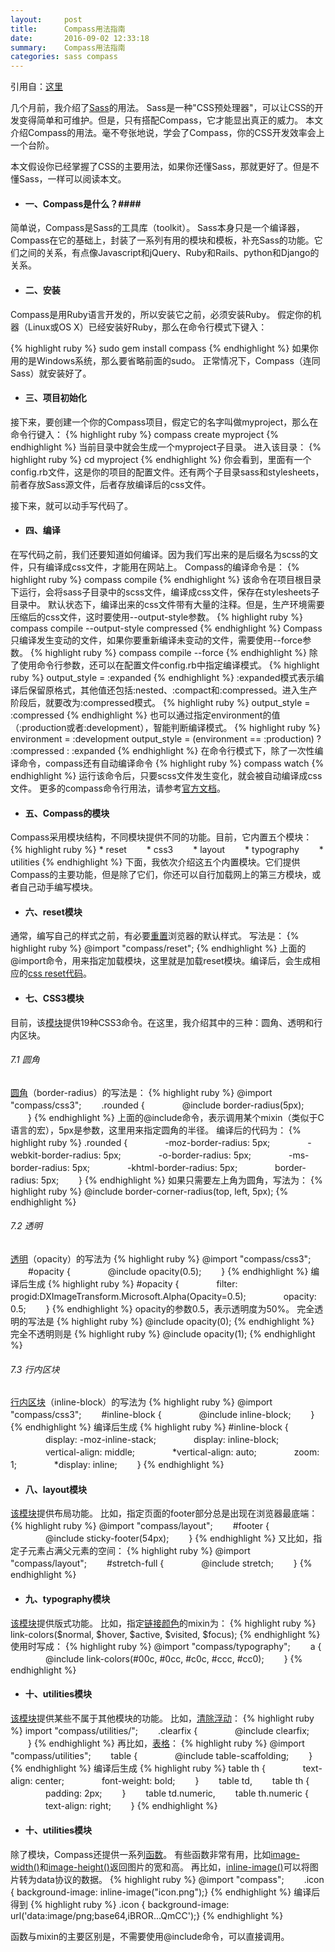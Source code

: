 ```yaml
---
layout:     post
title:      Compass用法指南
date:       2016-09-02 12:33:18
summary:    Compass用法指南
categories: sass compass
---
```

引用自：[这里](http://www.ruanyifeng.com/blog/2012/11/compass.html)

几个月前，我介绍了[Sass](http://www.ruanyifeng.com/blog/2012/06/sass.html)的用法。
Sass是一种"CSS预处理器"，可以让CSS的开发变得简单和可维护。但是，只有搭配Compass，它才能显出真正的威力。
本文介绍Compass的用法。毫不夸张地说，学会了Compass，你的CSS开发效率会上一个台阶。

本文假设你已经掌握了CSS的主要用法，如果你还懂Sass，那就更好了。但是不懂Sass，一样可以阅读本文。

* #### 一、Compass是什么？####

简单说，Compass是Sass的工具库（toolkit）。
Sass本身只是一个编译器，Compass在它的基础上，封装了一系列有用的模块和模板，补充Sass的功能。它们之间的关系，有点像Javascript和jQuery、Ruby和Rails、python和Django的关系。


* #### 二、安装 ####

Compass是用Ruby语言开发的，所以安装它之前，必须安装Ruby。
假定你的机器（Linux或OS X）已经安装好Ruby，那么在命令行模式下键入：

{% highlight ruby %}
sudo gem install compass
{% endhighlight %}
如果你用的是Windows系统，那么要省略前面的sudo。
正常情况下，Compass（连同Sass）就安装好了。


* #### 三、项目初始化 ####

接下来，要创建一个你的Compass项目，假定它的名字叫做myproject，那么在命令行键入：
{% highlight ruby %}
compass create myproject
{% endhighlight %}
当前目录中就会生成一个myproject子目录。
进入该目录：
{% highlight ruby %}
cd myproject
{% endhighlight %}
你会看到，里面有一个config.rb文件，这是你的项目的配置文件。还有两个子目录sass和stylesheets，前者存放Sass源文件，后者存放编译后的css文件。

接下来，就可以动手写代码了。

* #### 四、编译 ####

在写代码之前，我们还要知道如何编译。因为我们写出来的是后缀名为scss的文件，只有编译成css文件，才能用在网站上。
Compass的编译命令是：
{% highlight ruby %}
compass compile
{% endhighlight %}
该命令在项目根目录下运行，会将sass子目录中的scss文件，编译成css文件，保存在stylesheets子目录中。
默认状态下，编译出来的css文件带有大量的注释。但是，生产环境需要压缩后的css文件，这时要使用--output-style参数。
{% highlight ruby %}
compass compile --output-style compressed
{% endhighlight %}
Compass只编译发生变动的文件，如果你要重新编译未变动的文件，需要使用--force参数。
{% highlight ruby %}
compass compile --force
{% endhighlight %}
除了使用命令行参数，还可以在配置文件config.rb中指定编译模式。
{% highlight ruby %}
output_style = :expanded
{% endhighlight %}
:expanded模式表示编译后保留原格式，其他值还包括:nested、:compact和:compressed。进入生产阶段后，就要改为:compressed模式。
{% highlight ruby %}
output_style = :compressed
{% endhighlight %}
也可以通过指定environment的值（:production或者:development），智能判断编译模式。
{% highlight ruby %}
environment = :development
output_style = (environment == :production) ? :compressed : :expanded
{% endhighlight %}
在命令行模式下，除了一次性编译命令，compass还有自动编译命令
{% highlight ruby %}
compass watch
{% endhighlight %}
运行该命令后，只要scss文件发生变化，就会被自动编译成css文件。
更多的compass命令行用法，请参考[官方文档](http://compass-style.org/help/tutorials/production-css/)。


* #### 五、Compass的模块 ####
Compass采用模块结构，不同模块提供不同的功能。目前，它内置五个模块：
{% highlight ruby %}
    * reset
　　* css3
　　* layout
　　* typography
　　* utilities
{% endhighlight %}
下面，我依次介绍这五个内置模块。它们提供Compass的主要功能，但是除了它们，你还可以自行加载网上的第三方模块，或者自己动手编写模块。

* #### 六、reset模块 ####
通常，编写自己的样式之前，有必要[重置](http://meyerweb.com/eric/tools/css/reset/)浏览器的默认样式。
写法是：
{% highlight ruby %}
@import "compass/reset";
{% endhighlight %}
上面的@import命令，用来指定加载模块，这里就是加载reset模块。编译后，会生成相应的[css reset代码](http://meyerweb.com/eric/tools/css/reset/index.html)。


* #### 七、CSS3模块 ####
目前，该[模块](http://compass-style.org/reference/compass/css3/)提供19种CSS3命令。在这里，我介绍其中的三种：圆角、透明和行内区块。


###### 7.1 圆角 
[圆角](http://compass-style.org/reference/compass/css3/border_radius/)（border-radius）的写法是：
{% highlight ruby %}
    @import "compass/css3";
　　.rounded {
　　　　@include border-radius(5px);
　　}
{% endhighlight %}
上面的@include命令，表示调用某个mixin（类似于C语言的宏），5px是参数，这里用来指定圆角的半径。
编译后的代码为：
{% highlight ruby %}
    .rounded {
　　　　-moz-border-radius: 5px;
　　　　-webkit-border-radius: 5px;
　　　　-o-border-radius: 5px;
　　　　-ms-border-radius: 5px;
　　　　-khtml-border-radius: 5px;
　　　　border-radius: 5px;
　　}
{% endhighlight %}
如果只需要左上角为圆角，写法为：
{% highlight ruby %}
    @include border-corner-radius(top, left, 5px);
{% endhighlight %}

###### 7.2 透明
[透明](http://compass-style.org/reference/compass/css3/opacity/)（opacity）的写法为
{% highlight ruby %}
    @import "compass/css3";
　　#opacity {
　　　　@include opacity(0.5); 
　　}
{% endhighlight %}
编译后生成
{% highlight ruby %}
    #opacity {
　　　　filter: progid:DXImageTransform.Microsoft.Alpha(Opacity=0.5);
　　　　opacity: 0.5;
　　}
{% endhighlight %}
opacity的参数0.5，表示透明度为50%。
完全透明的写法是
{% highlight ruby %}
    @include opacity(0);
{% endhighlight %}
完全不透明则是
{% highlight ruby %}
    @include opacity(1);
{% endhighlight %}

###### 7.3 行内区块
[行内区块](http://compass-style.org/reference/compass/css3/inline_block/)（inline-block）的写法为
{% highlight ruby %}
    @import "compass/css3";
　　#inline-block {
　　　　@include inline-block;
　　}
{% endhighlight %}
编译后生成
{% highlight ruby %}
    #inline-block {
　　　　display: -moz-inline-stack;
　　　　display: inline-block;
　　　　vertical-align: middle;
　　　　*vertical-align: auto;
　　　　zoom: 1;
　　　　*display: inline;
　　}
{% endhighlight %}

* #### 八、layout模块 ####
[该模块](http://compass-style.org/reference/compass/layout/)提供布局功能。
比如，指定页面的footer部分总是出现在浏览器最底端：
{% highlight ruby %}
    @import "compass/layout";
　　#footer {
　　　　@include sticky-footer(54px);
　　}
{% endhighlight %}
又比如，指定子元素占满父元素的空间：
{% highlight ruby %}
    @import "compass/layout";
　　#stretch-full {
　　　　@include stretch; 
　　}
{% endhighlight %}


* #### 九、typography模块 ####
[该模块](http://compass-style.org/reference/compass/typography/)提供版式功能。
比如，指定[链接颜色](http://compass-style.org/reference/compass/typography/links/link_colors/)的mixin为： 
{% highlight ruby %}
    link-colors($normal, $hover, $active, $visited, $focus);
{% endhighlight %}
使用时写成：
{% highlight ruby %}
    @import "compass/typography";
　　a {
　　　　@include link-colors(#00c, #0cc, #c0c, #ccc, #cc0);
　　}
{% endhighlight %}


* #### 十、utilities模块 ####
[该模块](http://compass-style.org/reference/compass/utilities/)提供某些不属于其他模块的功能。
比如，[清除浮动](http://compass-style.org/reference/compass/utilities/general/clearfix/)：
{% highlight ruby %}
    import "compass/utilities/";
　　.clearfix {
　　　　@include clearfix;
　　}
{% endhighlight %}
再比如，[表格](http://compass-style.org/reference/compass/utilities/tables/)：
{% highlight ruby %}
    @import "compass/utilities";
　　table {
　　　　@include table-scaffolding;
　　}
{% endhighlight %}
编译后生成
{% highlight ruby %}
    table th {
　　　　text-align: center;
　　　　font-weight: bold;
　　}
　　table td,
　　table th {
　　　　padding: 2px;
　　}
　　table td.numeric,
　　table th.numeric {
　　　　text-align: right;
　　}
{% endhighlight %}


* #### 十、utilities模块 ####
除了模块，Compass还提供一系列[函数](http://compass-style.org/reference/compass/helpers/)。
有些函数非常有用，比如[image-width()](http://compass-style.org/reference/compass/helpers/image-dimensions/#image-width)和[image-height()](http://compass-style.org/reference/compass/helpers/image-dimensions/#image-height)返回图片的宽和高。
再比如，[inline-image()](http://compass-style.org/reference/compass/helpers/inline-data/)可以将图片转为data协议的数据。
{% highlight ruby %}
    @import "compass";
　　.icon { background-image: inline-image("icon.png");}
{% endhighlight %}
编译后得到
{% highlight ruby %}
    .icon { background-image: url('data:image/png;base64,iBROR...QmCC');}
{% endhighlight %}

函数与mixin的主要区别是，不需要使用@include命令，可以直接调用。







